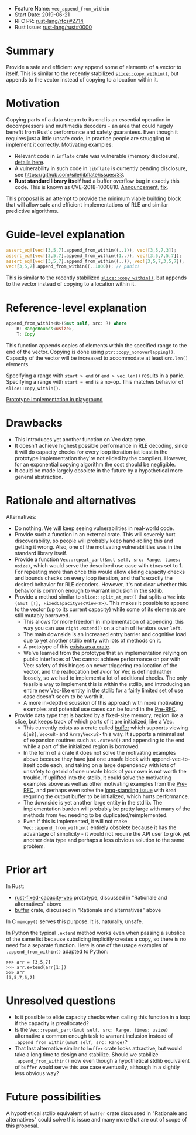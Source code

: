 - Feature Name: `vec_append_from_within`
- Start Date: 2019-06-21
- RFC PR: [rust-lang/rfcs#2714](https://github.com/rust-lang/rfcs/pull/0000)
- Rust Issue: [rust-lang/rust#0000](https://github.com/rust-lang/rust/issues/0000)

# Summary
[summary]: #summary

Provide a safe and efficient way append some of elements of a vector to itself. This is similar to the recently stabilized [`slice::copy_within()`](https://doc.rust-lang.org/std/primitive.slice.html#method.copy_within), but appends to the vector instead of copying to a location within it.

# Motivation
[motivation]: #motivation

Copying parts of a data stream to its end is an essential operation in decompressors and multimedia decoders - an area that could hugely benefit from Rust's performance and safety guarantees. Even though it requires just a little unsafe code, in practice people are struggling to implement it correctly. Motivating examples:

 * Relevant code in `inflate` crate was vulnerable (memory disclosure), [details here](https://www.reddit.com/r/rust/comments/8zpp5f/).
 * A vulnerability in such code in `libflate` is currently pending disclosure, see https://github.com/sile/libflate/issues/33.
 * **Rust standard library itself** had a buffer overflow bug in exactly this code. This is known as CVE-2018-1000810. [Announcement](https://blog.rust-lang.org/2018/09/21/Security-advisory-for-std.html), [fix](https://github.com/rust-lang/rust/pull/54397).

This proposal is an attempt to provide the minimum viable building block that will allow safe and efficient implementations of RLE and similar predictive algorithms.

# Guide-level explanation
[guide-level-explanation]: #guide-level-explanation

```rust
assert_eq!(vec![3,5,7].append_from_within((..1)), vec![3,5,7,3]);
assert_eq!(vec![3,5,7].append_from_within((1..)), vec![3,5,7,5,7]);
assert_eq!(vec![3,5,7].append_from_within((..)), vec![3,5,7,3,5,7]);
vec![3,5,7].append_from_within((..1000)); // panic!
```

This is similar to the recently stabilized [`slice::copy_within()`](https://doc.rust-lang.org/std/primitive.slice.html#method.copy_within), but appends to the vector instead of copying to a location within it.

# Reference-level explanation
[reference-level-explanation]: #reference-level-explanation

```rust
append_from_within<R>(&mut self, src: R) where
    R: RangeBounds<usize>,
    T: Copy
```

This function appends copies of elements within the specified range to the end of the vector. Copying is done using `ptr::copy_nonoverlapping()`. Capacity of the vector will be increased to accommodate at least `src.len()` elements.

Specifying a range with `start > end` or `end > vec.len()` results in a panic. Specifying a range with `start = end` is a no-op. This matches behavior of `slice::copy_within()`.

[Prototype implementation in playground](https://play.rust-lang.org/?version=stable&mode=debug&edition=2018&gist=016ea345d36d1091e0925c320a1b99c9)

# Drawbacks
[drawbacks]: #drawbacks

 - This introduces yet another function on Vec data type.
 - It doesn't achieve highest possible performance in RLE decoding, since it will do capacity checks for every loop iteration (at least in the prototype implementation they're not elided by the compiler). However, for an exponential copying algorithm the cost should be negligible.
 - It could be made largely obsolete in the future by a hypothetical more general abstraction.

# Rationale and alternatives
[rationale-and-alternatives]: #rationale-and-alternatives

Alternatives:

- Do nothing. We will keep seeing vulnerabilities in real-world code.
- Provide such a function in an external crate. This will severely hurt discoverability, so people will probably keep hand-rolling this and getting it wrong. Also, one of the motivating vulnerabilities was in the standard library itself.
- Provide a function `Vec::repeat_part(&mut self, src: Range, times: usize)`, which would serve the described use case with `times` set to 1. For repeating more than once this would allow eliding capacity checks and bounds checks on every loop iteration, and that's exactly the desired behavior for RLE decoders. However, it's not clear whether this behavior is common enough to warrant inclusion in the stdlib.
- Provide a method similar to `slice::split_at_mut()` that splits a `Vec` into `(&mut [T], FixedCapacityVecView<T>)`. This makes it possible to append to the vector (up to its current capacity) while some of its elements are still mutably borrowed.
   -  This allows for more freedom in implementation of appending: this way you can use `right.extend()` on a chain of iterators over `left`.
   - The main downside is an increased entry barrier and cognitive load due to yet another stdlib entity with lots of methods on it.
   - A prototype of this [exists as a crate](https://github.com/WanzenBug/rust-fixed-capacity-vec).
   - We've learned from the prototype that an implementation relying on public interfaces of Vec cannot achieve performance on par with Vec: safety of this hinges on never triggering reallocation of the vector, and the reallocation behavior for Vec is defined rather loosely, so we had to implement a lot of additional checks. The only feasible way to implement this is within the stdlib, and introducing an entire new Vec-like entity in the stdlib for a fairly limited set of use case doesn't seem to be worth it.
   - A more in-depth discussion of this approach with more motivating examples and potential use cases can be found in the [Pre-RFC](https://internals.rust-lang.org/t/pre-rfc-fixed-capacity-view-of-vec/).
- Provide data type that is backed by a fixed-size memory, region like a slice, but keeps track of which parts of it are initialized, like a Vec.
   - This currently exists as a crate called [buffer](https://github.com/tbu-/buffer) which supports viewing `&[u8]`, `Vec<u8>` and `ArrayVec<u8>` this way. It supports a minimal set of expansion routines such as `.extend()` and appending to the end while a part of the initialized region is borrowed.
   - In the form of a crate it does not solve the motivating examples above because they have just one unsafe block with append-vec-to-itself code each, and taking on a large dependency with lots of unsafety to get rid of one unsafe block of your own is not worth the trouble. If uplifted into the stdlib, it could solve the motivating examples above as well as other motivating examples from the [Pre-RFC](https://internals.rust-lang.org/t/pre-rfc-fixed-capacity-view-of-vec/8413/20), and perhaps even solve the [long-standing issue](https://github.com/mozilla/mp4parse-rust/issues/172) with `Read` requring the output buffer to be initialized, which hurts performance.
   - The downside is yet another large entity in the stdlib. The implementation burden will probably be pretty large with many of the methods from `Vec` needing to be duplicated/reimplemented.
   - Even if this is implemented, it will not make `Vec::append_from_within()` entirely obsolete because it has the advantage of simplicity - it would not require the API user to grok yet another data type and perhaps a less obvious solution to the same problem.

# Prior art
[prior-art]: #prior-art

In Rust:
 - [rust-fixed-capacity-vec](https://github.com/WanzenBug/rust-fixed-capacity-vec) prototype, discussed in "Rationale and alternatives" above
 - [buffer](https://github.com/tbu-/buffer) crate, discussed in "Rationale and alternatives" above

In C `memcpy()` serves this purpose. It is, naturally, unsafe.

In Python the typical `.extend` method works even when passing a subslice of the same list because subslicing implicitly creates a copy, so there is no need for a separate function. Here is one of the usage examples of `.append_from_within()` adapted to Python:
```python3
>>> arr = [3,5,7]
>>> arr.extend(arr[1:])
>>> arr
[3,5,7,5,7]
```

# Unresolved questions
[unresolved-questions]: #unresolved-questions

 - Is it possible to elide capacity checks when calling this function in a loop if the capacity is preallocated?
 - Is the `Vec::repeat_part(&mut self, src: Range, times: usize)` alternative a common enough task to warrant inclusion instead of `.append_from_within(&mut self, src: Range)`?
 - That last alternative similar to `buffer` crate looks attractive, but would take a long time to design and stabilize. Should we stabilize `.append_from_within()` now even though a hypothetical stdlib equivalent of `buffer` would serve this use case eventually, although in a slightly less obvious way?

# Future possibilities
[future-possibilities]: #future-possibilities

A hypothetical stdlib equivalent of `buffer` crate discussed in "Rationale and alternatives" could solve this issue and many more that are out of scope of this proposal.
